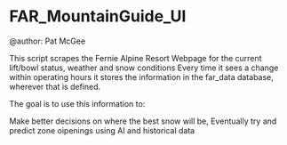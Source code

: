 # FAR_MountainGuide_UI

@author: Pat McGee

This script scrapes the Fernie Alpine Resort Webpage for the current lift/bowl status, weather and snow conditions Every time it sees a change within operating hours it stores the information in the far_data database, wherever that is defined.

The goal is to use this information to:

Make better decisions on where the best snow will be,
Eventually try and predict zone oipenings using AI and historical data
